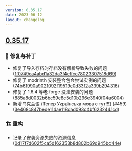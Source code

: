 ```yaml
---
version: 0.35.17
date: 2023-06-12
layout: changelog
---
```

## [0.35.17](#0.35.17)
### 🐛 修复与补丁

- 修复了导入存档时存档没有解析导致失败的问题 ([1f0749ca4abd1a32da3f4effcc78023307518d69](https://github.com/Voxelum/x-minecraft-launcher/commit/1f0749ca4abd1a32da3f4effcc78023307518d69))
- 修复了 modrinth 安装整合包会尝试实例的问题 ([74b61990a9021092f19519e0d33f2a339b294316](https://github.com/Voxelum/x-minecraft-launcher/commit/74b61990a9021092f19519e0d33f2a339b294316))
- 修复了 1.6.4 等老 forge 没法安装的问题 ([885a8d0032b6bc59e8c5d10b296e3940f04a6004](https://github.com/Voxelum/x-minecraft-launcher/commit/885a8d0032b6bc59e8c5d10b296e3940f04a6004))
- 新增乌克兰语 (Тепер Українська мова є тут!!!) (#459) ([3e468c847bede114ae118dad093c4bf6232441cd](https://github.com/Voxelum/x-minecraft-launcher/commit/3e468c847bede114ae118dad093c4bf6232441cd))
### 🏗️ 重构

- 记录了安装资源失败的资源信息 ([0d17f7d602f5ca5d162353b8d802b69d945bd44e](https://github.com/Voxelum/x-minecraft-launcher/commit/0d17f7d602f5ca5d162353b8d802b69d945bd44e))
